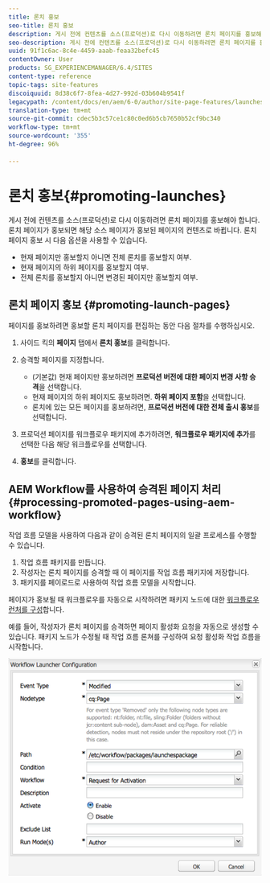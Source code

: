 ```yaml
---
title: 론치 홍보
seo-title: 론치 홍보
description: 게시 전에 컨텐츠를 소스(프로덕션)로 다시 이동하려면 론치 페이지를 홍보해야 합니다. 론치 페이지가 홍보되면 해당 소스 페이지가 홍보된 페이지의 컨텐츠로 바뀝니다.
seo-description: 게시 전에 컨텐츠를 소스(프로덕션)로 다시 이동하려면 론치 페이지를 홍보해야 합니다. 론치 페이지가 홍보되면 해당 소스 페이지가 홍보된 페이지의 컨텐츠로 바뀝니다.
uuid: 91f1c6ac-8c4e-4459-aaab-feaa32befc45
contentOwner: User
products: SG_EXPERIENCEMANAGER/6.4/SITES
content-type: reference
topic-tags: site-features
discoiquuid: 8d38c6f7-8fea-4d27-992d-03b604b9541f
legacypath: /content/docs/en/aem/6-0/author/site-page-features/launches
translation-type: tm+mt
source-git-commit: cdec5b3c57ce1c80c0ed6b5cb7650b52cf9bc340
workflow-type: tm+mt
source-wordcount: '355'
ht-degree: 96%

---
```



# 론치 홍보{#promoting-launches}

게시 전에 컨텐츠를 소스(프로덕션)로 다시 이동하려면 론치 페이지를 홍보해야 합니다. 론치 페이지가 홍보되면 해당 소스 페이지가 홍보된 페이지의 컨텐츠로 바뀝니다. 론치 페이지 홍보 시 다음 옵션을 사용할 수 있습니다.

* 현재 페이지만 홍보할지 아니면 전체 론치를 홍보할지 여부.
* 현재 페이지의 하위 페이지를 홍보할지 여부.
* 전체 론치를 홍보할지 아니면 변경된 페이지만 홍보할지 여부.

## 론치 페이지 홍보 {#promoting-launch-pages}

페이지를 홍보하려면 홍보할 론치 페이지를 편집하는 동안 다음 절차를 수행하십시오.

1. 사이드 킥의 **페이지** 탭에서 **론치 홍보**&#x200B;를 클릭합니다.
1. 승격할 페이지를 지정합니다.

   * (기본값) 현재 페이지만 홍보하려면 **프로덕션 버전에 대한 페이지 변경 사항 승격**&#x200B;을 선택합니다.
   * 현재 페이지의 하위 페이지도 홍보하려면. **하위 페이지 포함**&#x200B;을 선택합니다.
   * 론치에 있는 모든 페이지를 홍보하려면, **프로덕션 버전에 대한 전체 출시 홍보**&#x200B;를 선택합니다.

1. 프로덕션 페이지를 워크플로우 패키지에 추가하려면, **워크플로우 패키지에 추가**&#x200B;를 선택한 다음 해당 워크플로우를 선택합니다.
1. **홍보**&#x200B;를 클릭합니다.

## AEM Workflow를 사용하여 승격된 페이지 처리 {#processing-promoted-pages-using-aem-workflow}

작업 흐름 모델을 사용하여 다음과 같이 승격된 론치 페이지의 일괄 프로세스를 수행할 수 있습니다.

1. 작업 흐름 패키지를 만듭니다.
1. 작성자는 론치 페이지를 승격할 때 이 페이지를 작업 흐름 패키지에 저장합니다.
1. 패키지를 페이로드로 사용하여 작업 흐름 모델을 시작합니다.

페이지가 홍보될 때 워크플로우를 자동으로 시작하려면 패키지 노드에 대한 [워크플로우 런처를 구성](/help/sites-administering/workflows-starting.md#workflows-launchers)합니다.

예를 들어, 작성자가 론치 페이지를 승격하면 페이지 활성화 요청을 자동으로 생성할 수 있습니다. 패키지 노드가 수정될 때 작업 흐름 론쳐를 구성하여 요청 활성화 작업 흐름을 시작합니다.

![chlimage_1-136](assets/chlimage_1-136.png)

